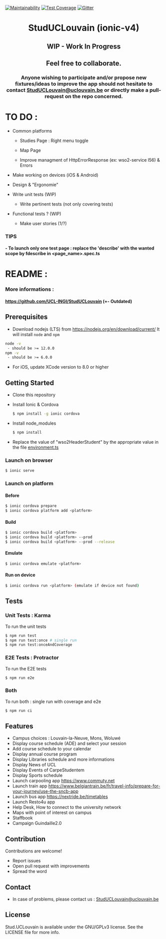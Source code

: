 [![Maintainability](https://api.codeclimate.com/v1/badges/b3a272ba9c2f4de6ed09/maintainability)](https://codeclimate.com/github/BenJneB/StudUCLouvain_ionic-v4/maintainability)
[![Test Coverage](https://api.codeclimate.com/v1/badges/b3a272ba9c2f4de6ed09/test_coverage)](https://codeclimate.com/github/BenJneB/StudUCLouvain_ionic-v4/test_coverage)
[![Gitter](https://badges.gitter.im/StudUCLouvain_ionic-v4/community.svg)](https://gitter.im/StudUCLouvain_ionic-v4/community?utm_source=badge&utm_medium=badge&utm_campaign=pr-badge)

<div style="text-align: center;">
  
# StudUCLouvain (ionic-v4)

## WIP - Work In Progress
## Feel free to collaborate.

### Anyone wishing to participate and/or propose new fixtures/ideas to improve the app should not hesitate to contact StudUCLouvain@uclouvain.be or directly make a pull-request on the repo concerned.
</div>

# TO DO :

- Common platforms

  * Studies Page : Right menu toggle

  * Map Page
  
  * Improve managment of HttpErrorResponse (ex: wso2-service l56) & Errors

- Make working on devices (iOS & Android)

- Design & "Ergonomie"

- Write unit tests (WIP)

  * Write pertinent tests (not only covering tests)

- Functional tests ? (WIP)

  * Make user stories (1/?)

       
### TIPS
#### - To launch only one test page : replace the 'describe' with the wanted scope by fdescribe in <page_name>.spec.ts

       
# README :

### More informations :

#### https://github.com/UCL-INGI/StudUCLouvain (+- Outdated)


## Prerequisites
- Download nodejs (LTS) from https://nodejs.org/en/download/current/ It will install `node` and `npm`
```bash
node -v
 - should be >= 12.0.0
npm -v
 - should be >= 6.0.0
```

- For iOS, update XCode version to 8.0 or higher


## Getting Started

* Clone this repository

* Install Ionic & Cordova
    ```bash
    $ npm install -g ionic cordova
    ```

* Install node_modules
    ```bash
    $ npm install
    ```    

* Replace the value of "wso2HeaderStudent" by the appropriate value in the file [environment.ts](https://github.com/BenJneB/StudUCLouvain_ionic-v4/blob/master/src/environments/environment.ts)


### Launch on browser
```bash
$ ionic serve
```


### Launch on platform

#### Before
```bash
$ ionic cordova prepare
$ ionic cordova platform add <platform>
```

#### Build
```bash
$ ionic cordova build <platform>
$ ionic cordova build <platform> --prod
$ ionic cordova build <platform> --prod --release
```


#### Emulate
```bash
$ ionic cordova emulate <platform>
```

#### Run on device
```bash
$ ionic cordova run <platform> (emulate if device not found)
```

## Tests

### Unit Tests : Karma
To run the unit tests
```bash
$ npm run test
$ npm run test:once # single run
$ npm run test:onceAndCoverage
```
       
### E2E Tests : Protractor
To run the E2E tests
```bash
$ npm run e2e
```

       
### Both
To run both : single run with coverage and e2e
```bash
$ npm run ci
```


## Features

* Campus choices : Louvain-la-Neuve, Mons, Woluwé
* Display course schedule (ADE) and select your session
* Add course schedule to your calendar
* Display annual course program
* Display Libraries schedule and more informations
* Display News of UCL
* Display Events of CarpeStudentem
* Display Sports schedule
* Launch carpooling app https://www.commuty.net
* Launch train app https://www.belgiantrain.be/fr/travel-info/prepare-for-your-journey/use-the-sncb-app
* Launch bus app https://nextride.be/timetables
* Launch Resto4u app
* Help Desk, How to connect to the university network
* Maps with point of interest on campus
* Staffbook
* Campaign Guindaille2.0

## Contribution
Contributions are welcome!

* Report issues
* Open pull request with improvements
* Spread the word

## Contact
* In case of problems, please contact us : StudUCLouvain@uclouvain.be

## License
Stud.UCLouvain is available under the GNU/GPLv3 license. See the LICENSE file for more info.
